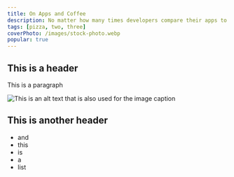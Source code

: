 ```yaml
---
title: On Apps and Coffee
description: No matter how many times developers compare their apps to coffee... apps are not coffee. The question is not 'How many coffees does an app cost.' It's 'How many apps does a cup of coffee cost?' And the answer is 'Apps are not coffee but coffee machines.'
tags: [pizza, two, three]
coverPhoto: /images/stock-photo.webp
popular: true
---
```


## This is a header

This is a paragraph

![This is an alt text that is also used for the image caption](/images/avatar.jpg)

## This is another header

- and
- this
- is
- a
- list
